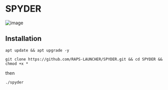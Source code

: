 # SPYDER
![image](https://github.com/RAPS-LAUNCHER/SPYDER/assets/143559207/835ed538-c889-41f9-8892-db8378b3cdd2)
## Installation

```
apt update && apt upgrade -y
```
```
git clone https://github.com/RAPS-LAUNCHER/SPYDER.git && cd SPYDER && chmod +x *
```
then
```
./spyder
```
